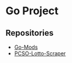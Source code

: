 # Go Project

## Repositories

* [Go-Mods](https://github.com/kermage/Go-Mods)
* [PCSO-Lotto-Scraper](https://github.com/kermage/PCSO-Lotto-Scraper)
